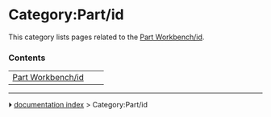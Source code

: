 # Category:Part/id
This category lists pages related to the [Part Workbench/id](Part_Workbench/id.md).

### Contents

|     |     |     |
| --- | --- | --- |
| [Part Workbench/id](Part_Workbench/id.md) |



---
⏵ [documentation index](../README.md) > Category:Part/id
